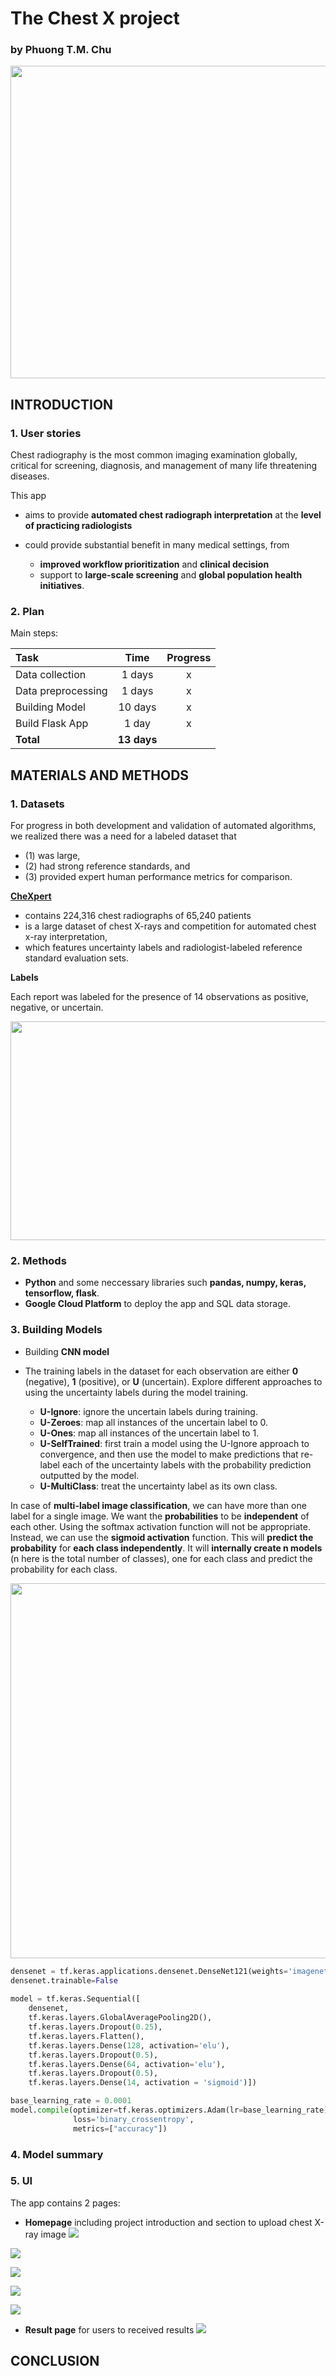 # The Chest X project
### by Phuong T.M. Chu

<p align="center">
<img width="660" height="500" src="https://upload.wikimedia.org/wikipedia/commons/thumb/7/72/Projectional_rendering_of_CT_scan_of_thorax_%28thumbnail%29.gif/358px-Projectional_rendering_of_CT_scan_of_thorax_%28thumbnail%29.gif">
</p>

## INTRODUCTION
### 1. User stories
Chest radiography is the most common imaging examination globally, critical for screening, diagnosis, and management of many life threatening diseases. 

This app 

- aims to provide **automated chest radiograph interpretation** at the **level of practicing radiologists** 

- could provide substantial benefit in many medical settings, from 
    - **improved workflow prioritization** and **clinical decision** 
    - support to **large-scale screening** and **global population health initiatives**.

### 2. Plan
Main steps:

|Task|Time|Progress|
|:-----------------------------|:------------:|:------------:|
|Data collection |1 days|x|
|Data preprocessing |1 days|x|
|Building Model|10 days|x|
|Build Flask App|1 day|x|
|**Total**|**13 days**||

## MATERIALS AND METHODS
### 1. Datasets
For progress in both development and validation of automated algorithms, we realized there was a need for a labeled dataset that 
- (1) was large, 
- (2) had strong reference standards, and 
- (3) provided expert human performance metrics for comparison.

[**CheXpert**](https://stanfordmlgroup.github.io/competitions/chexpert/)
- contains 224,316 chest radiographs of 65,240 patients
- is a large dataset of chest X-rays and competition for automated chest x-ray interpretation, 
- which features uncertainty labels and radiologist-labeled reference standard evaluation sets.

**Labels**

Each report was labeled for the presence of 14 observations as positive, negative, or uncertain.
<p align="center">
<img width="560" height="350" src="https://stanfordmlgroup.github.io/competitions/chexpert/img/table1.png">
</p>

### 2. Methods
* **Python** and some neccessary libraries such **pandas, numpy, keras, tensorflow, flask**.
* **Google Cloud Platform** to deploy the app and SQL data storage.

### 3. Building Models
* Building **CNN model**

- The training labels in the dataset for each observation are either **0** (negative), **1** (positive), or **U** (uncertain). Explore different approaches to using the uncertainty labels during the model training.

    * **U-Ignore**: ignore the uncertain labels during training.
    * **U-Zeroes**: map all instances of the uncertain label to 0.
    * **U-Ones**: map all instances of the uncertain label to 1.
    * **U-SelfTrained**: first train a model using the U-Ignore approach to convergence, and then use the model to make predictions that re-label each of the uncertainty labels with the probability prediction outputted by the model.
    * **U-MultiClass**: treat the uncertainty label as its own class.

In case of **multi-label image classification**, we can have more than one label for a single image. We want the **probabilities** to be **independent** of each other. Using the softmax activation function will not be appropriate. Instead, we can use the **sigmoid activation** function. This will **predict the probability** for **each class independently**. It will **internally create n models** (n here is the total number of classes), one for each class and predict the probability for each class.

<p align="center">
<img width="660" height="600" src="https://stanfordmlgroup.github.io/competitions/chexpert/img/figure1.png">
</p>

```python
densenet = tf.keras.applications.densenet.DenseNet121(weights='imagenet',input_shape=(224,224,3),include_top=False)
densenet.trainable=False
                                                  
model = tf.keras.Sequential([
    densenet,
    tf.keras.layers.GlobalAveragePooling2D(),
    tf.keras.layers.Dropout(0.25),
    tf.keras.layers.Flatten(),
    tf.keras.layers.Dense(128, activation='elu'),
    tf.keras.layers.Dropout(0.5),
    tf.keras.layers.Dense(64, activation='elu'),
    tf.keras.layers.Dropout(0.5),
    tf.keras.layers.Dense(14, activation = 'sigmoid')])

base_learning_rate = 0.0001
model.compile(optimizer=tf.keras.optimizers.Adam(lr=base_learning_rate),
              loss='binary_crossentropy',
              metrics=["accuracy"])
```

### 4. Model summary

### 5. UI

The app contains 2 pages: 
- **Homepage** including project introduction and section to upload chest X-ray image 
![](https://i.imgur.com/2c3JAUK.png)

![](https://i.imgur.com/RTK0PXQ.jpg)

![](https://i.imgur.com/c27JOGf.png)

![](https://i.imgur.com/clV1J1R.png)

![](https://i.imgur.com/RrCnBS6.png)

- **Result page** for users to received results
![](https://i.imgur.com/QhnMp2J.png)

## CONCLUSION

